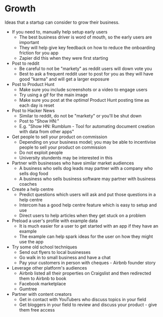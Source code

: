 # Growth

Ideas that a startup can consider to grow their business.

- If you need to, manually help setup early users
  - The best business driver is word of mouth, so the early users are important
  - They will help give key feedback on how to reduce the onboarding friction for you app
  - Zapier did this when they were first starting
- Post to reddit
  - Be careful to not be "markety" as reddit users will down vote you
  - Best to ask a frequent reddit user to post for you as they will have good "karma" and will get a larger exposure
- Post to Product Hunt
  - Make sure you include screenshots or a video to engage users
  - Try using a gif for the main image
  - Make sure you post at the *optimal* Product Hunt posting time as each day is reset
- Post to Hacker News
  - Similar to reddit, do not be "markety" or you'll be shut down
  - Post to "Show HN:"
  - E.g. "Show HN: Rumblum - Tool for automating document creation with data from other apps"
- Get people to sell your product on commission
  - Depending on your business model; you may be able to incentivise people to sell your product on commission
  - Do not exploit people
  - University stundents may be interested in this
- Partner with businesses who have similar market audiences
  - A business who sells dog leads may partner with a company who sells dog food
  - A business who sells business software may partner with business coaches
- Create a help centre
  - Predict questions which users will ask and put those questions in a help centre
  - Intercom has a good help centre feature which is easy to setup and use
  - Direct users to help articles when they get stuck on a problem
- Preload a user's profile with example data
  - It is much easier for a user to get started with an app if they have an example
  - The example can help spark ideas for the user on how they might use the app
- Try some old school techniques
  - Send out flyers to local businesses
  - Go walk in to small business and have a chat
  - Pay your customers in person with cheques - Airbnb founder story
- Leverage other platform's audiences
  - Airbnb listed all their properties on Craigslist and then redirected them to Airbnb to book
  - Facebook marketplace
  - Gumtree
- Partner with content creators
  - Get in contact with YouTubers who discuss topics in your field
  - Get bloggers in your field to review and discuss your product - give them free access

